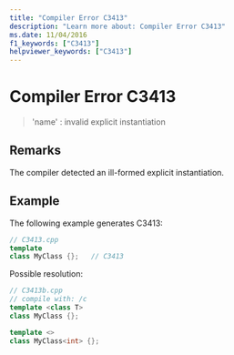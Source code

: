 ```yaml
---
title: "Compiler Error C3413"
description: "Learn more about: Compiler Error C3413"
ms.date: 11/04/2016
f1_keywords: ["C3413"]
helpviewer_keywords: ["C3413"]
---
```

# Compiler Error C3413

> 'name' : invalid explicit instantiation

## Remarks

The compiler detected an ill-formed explicit instantiation.

## Example

The following example generates C3413:

```cpp
// C3413.cpp
template
class MyClass {};   // C3413
```

Possible resolution:

```cpp
// C3413b.cpp
// compile with: /c
template <class T>
class MyClass {};

template <>
class MyClass<int> {};
```
